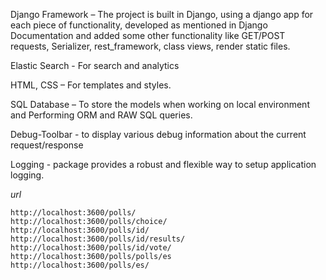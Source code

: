 Django Framework – The project is built in Django, using a django app for each piece of functionality, developed as mentioned in Django Documentation and added some other functionality like GET/POST requests, Serializer, rest_framework, class views, render static files.  

Elastic Search - For search and analytics  

HTML, CSS – For templates and styles.  

SQL Database – To store the models when working on local environment and Performing ORM and RAW SQL queries. 

Debug-Toolbar - to display various debug information about the current request/response  

Logging - package provides a robust and flexible way to setup application logging.  

*url*

    http://localhost:3600/polls/
    http://localhost:3600/polls/choice/
    http://localhost:3600/polls/id/
    http://localhost:3600/polls/id/results/
    http://localhost:3600/polls/id/vote/
    http://localhost:3600/polls/polls/es
    http://localhost:3600/polls/es/
